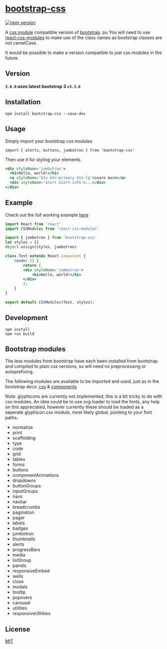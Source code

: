 # [bootstrap-css]()

[![npm version](https://badge.fury.io/js/pure-css.svg)](https://badge.fury.io/js/pure-css)

A [css module](https://github.com/css-modules/css-modules) compatible version of [bootstrap](https://github.com/twbs/bootstrap).
pu
You will need to use [react-css-modules](https://github.com/gajus/react-css-modules) to make use of the class names as bootstrap classes are not camelCase.

It would be possible to make a version compatible to just css modules in the future. 

## Version

#### `3.0.0` uses latest bootstrap 3 `v3.3.6`

## Installation

`npm install bootstrap-css --save-dev`

## Usage
Simply import your bootstrap css modules

`import { alerts, buttons, jumbotron } from 'bootstrap-css'`

Then use it for styling your elements.

```jsx
<div styleName='jumbotron'>
  <h1>Hello, world!</h1>
  <a styleName='btn btn-primary btn-lg'>Learn more</a>
  <div styleName='alert alert-info'>...</div>
</div>
```

## Example

Check out the full working example [here](https://github.com/StevenIseki/bootstrap-css/tree/master/example)

```jsx
import React from 'react'
import CSSModules from 'react-css-modules'

import { jumbotron } from 'bootstrap-css'
let styles = {}
Object.assign(styles, jumbotron)

class Test extends React.Component {
    render () {
        return (
        <div styleName='jumbotron'>
        	<h1>Hello, world!</h1>
        </div>
        );
    }
}

export default CSSModules(Test, styles);
```

## Development
    npm install
    npm run build

## Bootstrap modules

The less modules from bootstrap have each been installed from bootstrap and compiled to plain css versions, so will need no preprocessing or autoprefixing.

The following modules are available to be imported and used, just as in the bootstrap docs: [css](http://getbootstrap.com/css/) & [components](http://getbootstrap.com/components/)

Note: glyphicons are currently not implemented, this is a bit tricky to do with css modules. An idea could be to use svg loader to load the fonts, any help on this appreciated, however currently these should be loaded as a seperate glyphicon.css module, most likely global, pointing to your font paths.

- normalize
- print
- scaffolding
- type
- code
- grid
- tables
- forms
- buttons
- componentAnimations
- dropdowns
- buttonGroups
- inputGroups
- navs
- navbar
- breadcrumbs
- pagination
- pager
- labels
- badges
- jumbotron
- thumbnails
- alerts
- progressBars
- media
- listGroup
- panels
- responsiveEmbed
- wells
- close
- modals
- tooltip
- popovers
- carousel
- utilities
- responsiveUtilities

## License

[MIT](http://isekivacenz.mit-license.org/)
